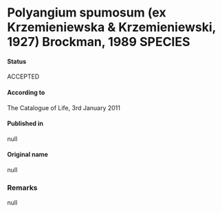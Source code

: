 # Polyangium spumosum (ex Krzemieniewska & Krzemieniewski, 1927) Brockman, 1989 SPECIES

#### Status
ACCEPTED

#### According to
The Catalogue of Life, 3rd January 2011

#### Published in
null

#### Original name
null

### Remarks
null